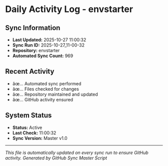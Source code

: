 ﻿# Daily Activity Log - envstarter

## Sync Information
- **Last Updated:** 2025-10-27 11:00:32
- **Sync Run ID:** 2025-10-27_11-00-32
- **Repository:** envstarter
- **Automated Sync Count:** 969

## Recent Activity
- âœ… Automated sync performed
- âœ… Files checked for changes
- âœ… Repository maintained and updated
- âœ… GitHub activity ensured

## System Status
- **Status:** Active
- **Last Check:** 11:00:32
- **Sync Version:** Master v1.0

---
*This file is automatically updated on every sync run to ensure GitHub activity.*
*Generated by GitHub Sync Master Script*
